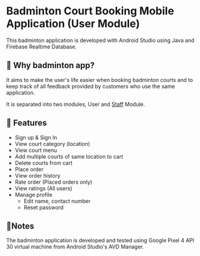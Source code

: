 # Badminton Court Booking Mobile Application (User Module)
This badminton application is developed with Android Studio using Java and Firebase Realtime Database.

## 🏸 Why badminton app?
It aims to make the user's life easier when booking badminton courts and to keep track of all feedback provided by customers who use the same application.

It is separated into two modules, User and [Staff](https://github.com/Str1ve/badminton-app-admin) Module.

## 🏸 Features
- Sign up & Sign In
- View court category (location)
- View court menu
- Add multiple courts of same location to cart
- Delete courts from cart
- Place order
- View order history
- Rate order (Placed orders only)
- View ratings (All users)
- Manage profile
  - Edit name, contact number
  - Reset password
  
## 📄Notes
The badminton application is developed and tested using Google Pixel 4 API 30 virtual machine from Android Studio's AVD Manager. 
